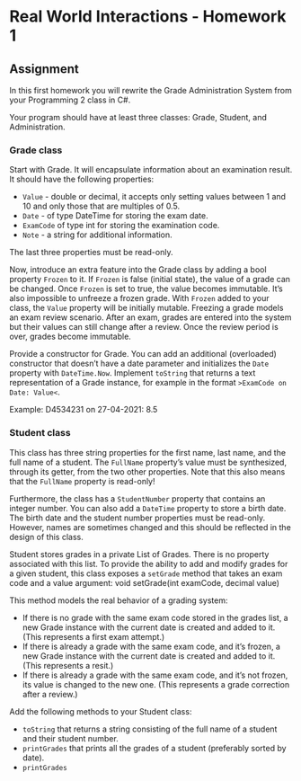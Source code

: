 # Real World Interactions - Homework 1

## Assignment

In this first homework you will rewrite the Grade Administration System from your Programming 2 class in C#.

Your program should have at least three classes: Grade, Student, and Administration.

### Grade class

Start with Grade. It will encapsulate information about an examination result. It should have the following properties:

-   `Value` - double or decimal, it accepts only setting values between 1 and 10 and only those that are multiples of 0.5.
-   `Date` - of type DateTime for storing the exam date.
-   `ExamCode` of type int for storing the examination code.
-   `Note` - a string for additional information.

The last three properties must be read-only.

Now, introduce an extra feature into the Grade class by adding a bool property `Frozen` to it. If `Frozen` is false (initial state), the value of a grade can be changed. Once `Frozen` is set to true, the value becomes immutable. It’s also impossible to unfreeze a frozen grade. With `Frozen` added to your class, the `Value` property will be initially mutable. Freezing a grade models an exam review scenario. After an exam, grades are entered into the system but their values can still change after a review. Once the review period is over, grades become immutable.

Provide a constructor for Grade. You can add an additional (overloaded) constructor that doesn’t have a date parameter and initializes the `Date` property with `DateTime.Now`. Implement `toString` that returns a text representation of a Grade instance, for example in the format `>ExamCode on Date: Value<`.

Example:
D4534231 on 27-04-2021: 8.5

### Student class

This class has three string properties for the first name, last name, and the full name of a student. The `FullName` property’s value must be synthesized, through its getter, from the two other properties. Note that this also means that the `FullName` property is read-only!

Furthermore, the class has a `StudentNumber` property that contains an integer number. You can also add a `DateTime` property to store a birth date. The birth date and the student number properties must be read-only. However, names are sometimes changed and this should be reflected in the design of this class.

Student stores grades in a private List of Grades. There is no property associated with this list. To provide the ability to add and modify grades for a given student, this class exposes a `setGrade` method that takes an exam code and a value argument:
void setGrade(int examCode, decimal value)

This method models the real behavior of a grading system:

-   If there is no grade with the same exam code stored in the grades list, a new Grade instance with the current date is created and added to it. (This represents a first exam attempt.)
-   If there is already a grade with the same exam code, and it’s frozen, a new Grade instance with the current date is created and added to it. (This represents a resit.)
-   If there is already a grade with the same exam code, and it’s not frozen, its value is changed to the new one. (This represents a grade correction after a review.)

Add the following methods to your Student class:

-   `toString` that returns a string consisting of the full name of a student and their student number.
-   `printGrades` that prints all the grades of a student (preferably sorted by date).
-   `printGrades`
